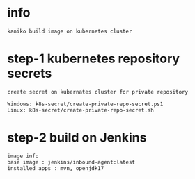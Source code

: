 # info
	kaniko build image on kubernetes cluster
	
# step-1 kubernetes repository secrets
	create secret on kubernates cluster for private repository
	
	Windows: k8s-secret/create-private-repo-secret.ps1
	Linux: k8s-secret/create-private-repo-secret.sh

# step-2 build on Jenkins
	image info
	base image : jenkins/inbound-agent:latest
	installed apps : mvn, openjdk17